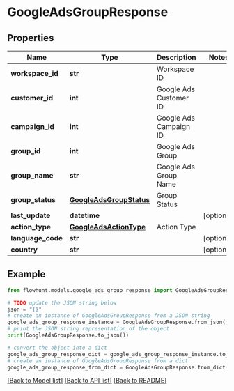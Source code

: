 # GoogleAdsGroupResponse


## Properties

Name | Type | Description | Notes
------------ | ------------- | ------------- | -------------
**workspace_id** | **str** | Workspace ID | 
**customer_id** | **int** | Google Ads Customer ID | 
**campaign_id** | **int** | Google Ads Campaign ID | 
**group_id** | **int** | Google Ads Group | 
**group_name** | **str** | Google Ads Group Name | 
**group_status** | [**GoogleAdsGroupStatus**](GoogleAdsGroupStatus.md) | Group Status | 
**last_update** | **datetime** |  | [optional] 
**action_type** | [**GoogleAdsActionType**](GoogleAdsActionType.md) | Action Type | 
**language_code** | **str** |  | [optional] 
**country** | **str** |  | [optional] 

## Example

```python
from flowhunt.models.google_ads_group_response import GoogleAdsGroupResponse

# TODO update the JSON string below
json = "{}"
# create an instance of GoogleAdsGroupResponse from a JSON string
google_ads_group_response_instance = GoogleAdsGroupResponse.from_json(json)
# print the JSON string representation of the object
print(GoogleAdsGroupResponse.to_json())

# convert the object into a dict
google_ads_group_response_dict = google_ads_group_response_instance.to_dict()
# create an instance of GoogleAdsGroupResponse from a dict
google_ads_group_response_from_dict = GoogleAdsGroupResponse.from_dict(google_ads_group_response_dict)
```
[[Back to Model list]](../README.md#documentation-for-models) [[Back to API list]](../README.md#documentation-for-api-endpoints) [[Back to README]](../README.md)


